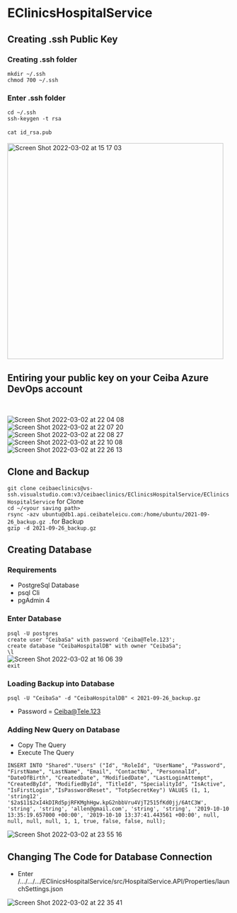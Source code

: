 # EClinicsHospitalService
## Creating .ssh Public Key

### Creating .ssh folder <br/>
`mkdir ~/.ssh`<br/>
`chmod 700 ~/.ssh`<br/>

### Enter .ssh folder <br/>
`cd ~/.ssh`<br/>
`ssh-keygen -t rsa`<br/><br/>
`cat id_rsa.pub`<br/><br/>
<img width="488" alt="Screen Shot 2022-03-02 at 15 17 03" src="https://user-images.githubusercontent.com/57620464/156432464-f7e32d83-7679-458f-9a4e-75fb428bc031.png">
<br/>

## Entiring your public key on your Ceiba Azure DevOps account<br/>
<br/>

![Screen Shot 2022-03-02 at 22 04 08](https://user-images.githubusercontent.com/57620464/156432739-9645882b-aa3a-4cc7-809f-09aac63040be.png)<br/>
![Screen Shot 2022-03-02 at 22 07 20](https://user-images.githubusercontent.com/57620464/156432764-46a1eaa1-b45f-4e5a-811f-a43c8cf4b7ea.png)<br/>
![Screen Shot 2022-03-02 at 22 08 27](https://user-images.githubusercontent.com/57620464/156432787-72ea8aa0-57e4-46b4-8a48-825774fc3a57.png)<br/>
![Screen Shot 2022-03-02 at 22 10 08](https://user-images.githubusercontent.com/57620464/156432795-7cf3606b-de8b-42b6-9905-52e2c8eede81.png)<br/>
![Screen Shot 2022-03-02 at 22 26 13](https://user-images.githubusercontent.com/57620464/156434562-147fc6bb-8e55-45fd-918d-f8944ac0e0cb.png)<br/>


## Clone and Backup <br/>
`git clone ceibaeclinics@vs-ssh.visualstudio.com:v3/ceibaeclinics/EClinicsHospitalService/EClinicsHospitalService` for Clone<br/> 
`cd ~/<your saving path>`<br/>
`rsync -azv ubuntu@db1.api.ceibateleicu.com:/home/ubuntu/2021-09-26_backup.gz .`for Backup<br/>
`gzip -d 2021-09-26_backup.gz`<br/>

## Creating Database <br/>
### Requirements <br/>
* PostgreSql Database 
* psql Cli 
* pgAdmin 4 <br/>

### Enter Database <br/>
`psql -U postgres`<br/>
`create user "CeibaSa" with password 'Ceiba@Tele.123';`<br/>
`create database "CeibaHospitalDB" with owner "CeibaSa";`<br/>
`\l`<br/>
![Screen Shot 2022-03-02 at 16 06 39](https://user-images.githubusercontent.com/57620464/156367567-7f5a1778-a6b1-43c4-86aa-a8ad77c74ff8.png)
<br/>
`exit`<br/>

### Loading Backup into Database <br/>
`psql -U "CeibaSa" -d "CeibaHospitalDB" < 2021-09-26_backup.gz`<br/>
- Password = Ceiba@Tele.123<br/>

### Adding New Query on Database <br/>

- Copy The Query
- Execute The Query<br/>

`INSERT INTO "Shared"."Users" ("Id", "RoleId", "UserName", "Password", "FirstName", "LastName", "Email", "ContactNo", "PersonnalId", "DateOfBirth", "CreatedDate", "ModifiedDate", "LastLoginAttempt", "CreatedById", "ModifiedById", "TitleId", "SpecialityId", "IsActive", "IsFirstLogin","IsPasswordReset", "TotpSecretKey") VALUES (1, 1, 'string12', '$2a$11$2xI4kDIRd5pjRFKMghHgw.kpG2nbbVru4VjT2515fKd0jj/6AtC3W', 'string', 'string', 'allen@gmail.com', 'string', 'string', '2019-10-10 13:35:19.657000 +00:00', '2019-10-10 13:37:41.443561 +00:00', null, null, null, null, 1, 1, true, false, false, null);` <br/>

![Screen Shot 2022-03-02 at 23 55 16](https://user-images.githubusercontent.com/57620464/156449077-af5687c5-e249-4589-95c9-9dd59c06b07d.png) <br/>

## Changing The Code for Database Connection <br/>

* Enter /.../.../.../EClinicsHospitalService/src/HospitalService.API/Properties/launchSettings.json

![Screen Shot 2022-03-02 at 22 35 41](https://user-images.githubusercontent.com/57620464/156446243-6b2e5764-d9d1-4ed2-bb72-aa7b63de985f.png)<br/>

